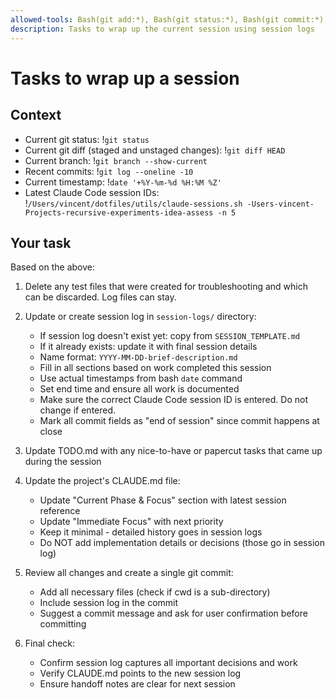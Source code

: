 ```yaml
---
allowed-tools: Bash(git add:*), Bash(git status:*), Bash(git commit:*), Bash(date:*), Bash(/Users/vincent/dotfiles/utils/claude-sessions.sh:*)
description: Tasks to wrap up the current session using session logs
---
```

# Tasks to wrap up a session

## Context

- Current git status: !`git status`
- Current git diff (staged and unstaged changes): !`git diff HEAD`
- Current branch: !`git branch --show-current`
- Recent commits: !`git log --oneline -10`
- Current timestamp: !`date '+%Y-%m-%d %H:%M %Z'`
- Latest Claude Code session IDs: !`/Users/vincent/dotfiles/utils/claude-sessions.sh -Users-vincent-Projects-recursive-experiments-idea-assess -n 5`

## Your task

Based on the above:

1. Delete any test files that were created for troubleshooting and which can be discarded. Log files can stay.

2. Update or create session log in `session-logs/` directory:
   - If session log doesn't exist yet: copy from `SESSION_TEMPLATE.md`
   - If it already exists: update it with final session details
   - Name format: `YYYY-MM-DD-brief-description.md`
   - Fill in all sections based on work completed this session
   - Use actual timestamps from bash `date` command
   - Set end time and ensure all work is documented
   - Make sure the correct Claude Code session ID is entered. Do not change if entered.
   - Mark all commit fields as "end of session" since commit happens at close

3. Update TODO.md with any nice-to-have or papercut tasks that came up during the session

4. Update the project's CLAUDE.md file:
   - Update "Current Phase & Focus" section with latest session reference
   - Update "Immediate Focus" with next priority
   - Keep it minimal - detailed history goes in session logs
   - Do NOT add implementation details or decisions (those go in session log)

5. Review all changes and create a single git commit:
   - Add all necessary files (check if cwd is a sub-directory)
   - Include session log in the commit
   - Suggest a commit message and ask for user confirmation before committing

6. Final check:
   - Confirm session log captures all important decisions and work
   - Verify CLAUDE.md points to the new session log
   - Ensure handoff notes are clear for next session
